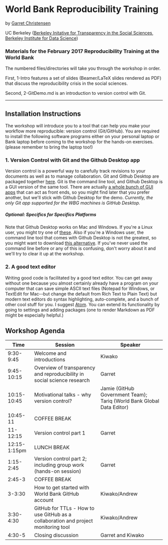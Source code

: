 # World Bank Reproducibility Training
by [Garret Christensen](http://www.ocf.berkeley.edu/~garret)

UC Berkeley ([Berkeley Initative for Transparency in the Social Sciences](http://www.bitss.org), [Berkeley Institute for Data Science](http://bids.berkeley.edu))
### Materials for the February 2017 Reproducibility Training at the World Bank

The numbered files/directories will take you through the workshop in order.

First, 1-Intro features a set of slides (Beamer/LaTeX slides rendered as PDF) that discuss the reproducibility crisis in the social sciences.

Second, 2-GitDemo.md is an introduction to version control with Git.

-----------


## Installation Instructions
The workshop will introduce you to a tool that can help you make your workflow more reproducible: version control (Git/GitHub). You are required to install the following software programs either on your personal laptop or Bank laptop before coming to the workshop for the hands-on exercises. (please remember to bring the laptop too!)

### 1. Version Control with Git and the Github Desktop app

Version control is a powerful way to carefully track revisions to your documents as well as to manage collaboration. Git and Github Desktop are packaged together [here](https://desktop.github.com/). Git is the command line tool, and Github Desktop is a GUI version of the same tool. There are actually [a whole bunch of GUI apps](https://git-scm.com/downloads/guis) that can act as front ends, so you might find later that you prefer another, but we'll stick with Github Desktop for the demo.
*_Currently, the only Git app supported for the WBG machines is GitHub Desktop._*


##### Optional: Specifics for Specifics Platforms

Note that Github Desktop works on Mac and Windows. If you're a Linux user, you might try one of [these](https://git-scm.com/download/gui/linux). Also if you're a Windows user, the command line tool that comes with Github Desktop is not the greatest, so you might want to download [this alternative](https://git-scm.com/download/win). If you've never used the command line before or any of this is confusing, don't worry about it and we'll try to clear it up at the workshop.  

### 2. A good text editor

Writing good code is facilitated by a good text editor. You can get away without one because you almost certainly already have a program on your computer that can save simple ASCII text files (Notepad for Windows, or TextEdit for Mac--but change the default from Rich Text to Plain Text) but modern text editors do syntax highlighting, auto-complete, and a bunch of other cool stuff for you. I suggest [Atom](http://atom.io). You can extend its functionality by going to settings and adding packages (one to render Markdown as PDF might be especially helpful.)

Workshop Agenda
-------------

Time | Session | Speaker
------------ | ------------- | -------------
9:30-9:45 | Welcome and introductions | Kiwako
9:45-10:15 |Overview of transparency and reproducibility in social science research | Garret
10:15-10:45 | Motivational talks - why version control? | Jamie (GitHub Government Team); Tariq (World Bank Global Data Editor)
10:45-11 | COFFEE BREAK |
11-12:15 | Version control part 1 | Garret
12:15-1:15pm | LUNCH BREAK |
1:15-2:45 | Version control part 2; including group work (hands-on session) | Garret
2:45-3 | COFFEE BREAK |
3-3:30 | How to get started with World Bank GitHub account | Kiwako/Andrew
3:30-4:30 | GitHub for TTLs - How to use GitHub as a collaboration and project monitoring tool | Kiwako/Andrew
4:30-5 | Closing discussion | Garret and Kiwako
